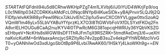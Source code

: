 $START$AtFQFdnli94u5d8CRhwWKHpPZgT4m1LXVbj6/iJ0iYUD4WKrjFp9/oqL0c1N6Itp034ZCDRKKsAMdFcL0INqc8NYp6l4KueSIDk+yBAjPnvir5LQJ9j2QFIDfp/elvAK9iR8yrPewI9Ncx7JklJvIEhC2ip1ui5wvCXCOhYVLggw0ttxSzoAQVQmW1m46yLv55LbVYABuYfYprzKLX7O3I8TtGWVbFoVXfDLSYxtFKOq2FnA8vrIELHOUGu8CaAj2nu/KYV4I0TPwRcM6G381opcqHWRUy36YQbVKSZGsEHbyeV+NcKHs8sWGWl9sDF1ThRJFmTqX9RSZRK+5tmdfAeDmj3/6+ueXHnaKvicKutIM+6nWaaxaAncjycSRZItyRo74v2ppB3suZv4ekpPYhWDMzclVvGT0+yOANhilwOd3xdUgoSbOtBp9P6Lvbi7AwAK60/1HSkYj4LkoWKh9g==$END$